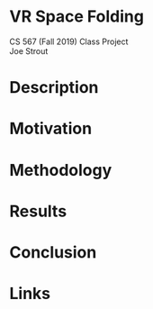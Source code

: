 # VR Space Folding

CS 567 (Fall 2019) Class Project  
Joe Strout

# Description

# Motivation

# Methodology

# Results

# Conclusion

# Links



